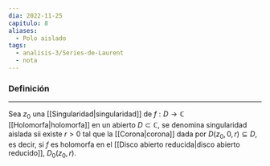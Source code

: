 ```yaml
---
dia: 2022-11-25
capitulo: 8
aliases:
  - Polo aislado
tags:
  - analisis-3/Series-de-Laurent
  - nota
---
```

### Definición
---
Sea $z_0$ una [[Singularidad|singularidad]] de $f : D \to \mathbb{C}$ [[Holomorfa|holomorfa]] en un abierto $D \subset \mathbb{C}$, se denomina singularidad aislada sii existe $r > 0$ tal que la [[Corona|corona]] dada por $D(z_0, 0, r) \subseteq D$, es decir, si $f$ es holomorfa en el [[Disco abierto reducida|disco abierto reducido]], $D_0(z_0, r)$.